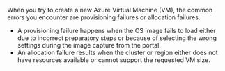 When you try to create a new Azure Virtual Machine (VM), the common errors you encounter are provisioning failures or allocation failures.

- A provisioning failure happens when the OS image fails to load either due to incorrect preparatory steps or because of selecting the wrong settings during the image capture from the portal.
- An allocation failure results when the cluster or region either does not have resources available or cannot support the requested VM size.
